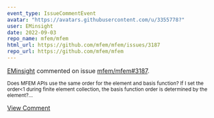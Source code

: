 ```yaml
---
event_type: IssueCommentEvent
avatar: "https://avatars.githubusercontent.com/u/3355778?"
user: EMinsight
date: 2022-09-03
repo_name: mfem/mfem
html_url: https://github.com/mfem/mfem/issues/3187
repo_url: https://github.com/mfem/mfem
---
```


<a href='https://github.com/EMinsight' target='_blank'>EMinsight</a> commented on issue <a href='https://github.com/mfem/mfem/issues/3187' target='_blank'>mfem/mfem#3187</a>.

<small>Does MFEM APIs use the same order for the element and basis function?  If I set the order<1 during finite element collection, the basis function order is determined by the element?...</small>

<a href='https://github.com/mfem/mfem/issues/3187' target='_blank'>View Comment</a>